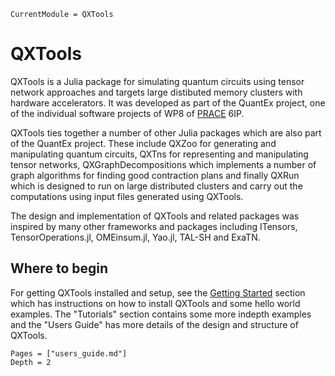 ```@meta
CurrentModule = QXTools
```

# QXTools

QXTools is a Julia package for simulating quantum circuits using tensor network approaches and targets large distibuted memory clusters with hardware
accelerators. It was developed as part of the QuantEx project, one of the individual software projects of WP8 of [PRACE](https://prace-ri.eu/) 6IP.

QXTools ties together a number of other Julia packages which are also part of the QuantEx project. These include QXZoo for
generating and manipulating quantum circuits, QXTns for representing and manipulating tensor networks,
QXGraphDecompositions which implements a number of graph algorithms for finding good contraction plans and finally QXRun which is designed to run on large distributed
clusters and carry out the computations using input files generated using QXTools.

The design and implementation of QXTools and related packages was inspired by many other frameworks and packages including ITensors, TensorOperations.jl, OMEinsum.jl, Yao.jl, TAL-SH and ExaTN.

## Where to begin

For getting QXTools installed and setup, see the [Getting Started](@ref) section which has instructions on how to install QXTools and some hello world examples.
The "Tutorials" section contains some more indepth examples and the "Users Guide" has more details of the design and structure of QXTools.

```@contents
Pages = ["users_guide.md"]
Depth = 2
```
